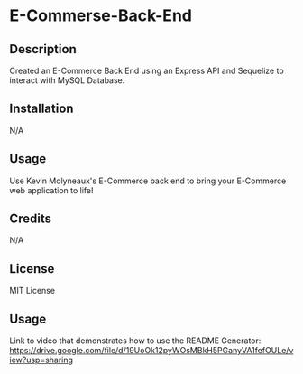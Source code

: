 # E-Commerse-Back-End

## Description

Created an E-Commerce Back End using an Express API and Sequelize to interact with MySQL Database. 


## Installation

N/A

## Usage

Use Kevin Molyneaux's E-Commerce back end to bring your E-Commerce web application to life!

## Credits

N/A

## License

MIT License

## Usage

Link to video that demonstrates how to use the README Generator: https://drive.google.com/file/d/19UoOk12pyWOsMBkH5PGanyVA1fefOULe/view?usp=sharing
